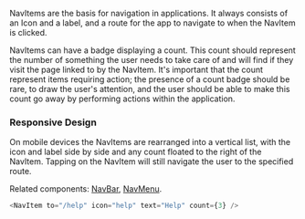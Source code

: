 NavItems are the basis for navigation in applications.  It always consists of an Icon and a label, and a route for the app to navigate to when the NavItem is clicked. 

NavItems can have a badge displaying a count.  This count should represent the number of something the user needs to take care of and will find if they visit the page linked to by the NavItem. It's important that the count represent items requiring action; the presence of a count badge should be rare, to draw the user's attention, and the user should be able to make this count go away by performing actions within the application.

### Responsive Design

On mobile devices the NavItems are rearranged into a vertical list, with the icon and label side by side and any count floated to the right of the NavItem. Tapping on the NavItem will still navigate the user to the specified route.

Related components: [NavBar](https://forge.pnl.gov/standards/#/pnnl-react-core/NavBar), [NavMenu](https://forge.pnl.gov/standards/#/pnnl-react-core/NavMenu).


```js
<NavItem to="/help" icon="help" text="Help" count={3} />
```